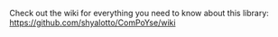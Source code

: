 Check out the wiki for everything you need to know about this library:
https://github.com/shyalotto/ComPoYse/wiki
